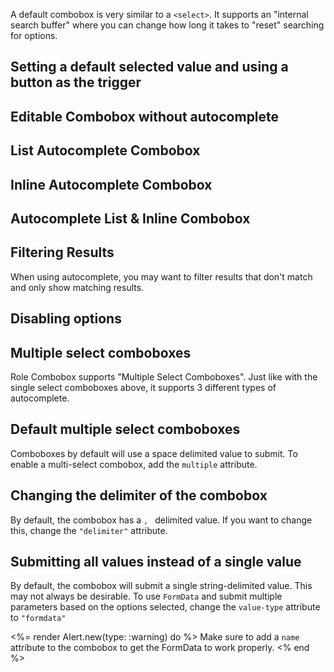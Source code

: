 ---
---

A default combobox is very similar to a `<select>`. It supports an "internal search buffer" where
you can change how long it takes to "reset" searching for options.

<script type="module">
  // setInterval(() => {
  //   document.querySelector("[slot='listbox']")
  //     .append(
  //       Object.assign(
  //         document.createElement("role-option"),
  //         { textContent: "Option X" }
  //       )
  //     )
  // }, 2000)
</script>

<role-combobox hidden></role-combobox>
<role-option hidden></role-option>

<light-preview preview-mode="shadow-dom">
  <template slot="code">
    <role-combobox>
      <input slot="trigger">
      <div slot="listbox" role="listbox">
        <role-option>Capybara</role-option>
        <role-option>Rhino</role-option>
        <role-option>Badger mole</role-option>
        <role-option>Flamingo</role-option>
        <role-option>Tortoise</role-option>
        <role-option>Killer Whale</role-option>
        <role-option>Opossum</role-option>
        <role-option>Capybara</role-option>
        <role-option>Rhino</role-option>
        <role-option>Badger mole</role-option>
        <role-option>Flamingo</role-option>
        <role-option>Tortoise</role-option>
        <role-option>Killer Whale</role-option>
        <role-option>Opossum</role-option>
        <role-option>Capybara</role-option>
        <role-option>Rhino</role-option>
        <role-option>Badger mole</role-option>
        <role-option>Flamingo</role-option>
        <role-option>Tortoise</role-option>
        <role-option>Killer Whale</role-option>
        <role-option>Opossum</role-option>
      </div>
    </role-combobox>
  </template>
</light-preview>

## Setting a default selected value and using a button as the trigger

<light-preview preview-mode="shadow-dom">
  <template slot="code">
    <role-combobox>
      <button slot="trigger" style="padding: 0.4em 0.6em;"></button>
      <div slot="listbox">
        <role-option>Honeybadger</role-option>
        <role-option>Rhino</role-option>
        <role-option selected>Badger mole</role-option>
        <role-option>Flamingo</role-option>
        <role-option>Tortoise</role-option>
        <role-option>Killer Whale</role-option>
        <role-option>Opossum</role-option>
      </div>
    </role-combobox>
  </template>
</light-preview>

## Editable Combobox without autocomplete

<light-preview preview-mode="shadow-dom">
  <template slot="code">
    <role-combobox autocomplete="off">
      <input slot="trigger">
      <div slot="listbox">
        <role-option>Honeybadger</role-option>
        <role-option>Rhino</role-option>
        <role-option>Badger mole</role-option>
        <role-option>Flamingo</role-option>
        <role-option>Tortoise</role-option>
        <role-option>Killer Whale</role-option>
        <role-option>Opossum</role-option>
      </div>
    </role-combobox>
  </template>
</light-preview>

## List Autocomplete Combobox

<light-preview preview-mode="shadow-dom">
  <template slot="code">
    <role-combobox autocomplete="list">
      <input slot="trigger">
      <div slot="listbox">
        <role-option>Honeybadger</role-option>
        <role-option>Rhino</role-option>
        <role-option>Badger mole</role-option>
        <role-option>Flamingo</role-option>
        <role-option>Tortoise</role-option>
        <role-option>Killer Whale</role-option>
        <role-option>Opossum</role-option>
      </div>
    </role-combobox>
  </template>
</light-preview>

## Inline Autocomplete Combobox

<light-preview preview-mode="shadow-dom">
  <template slot="code">
    <role-combobox autocomplete="inline">
      <input slot="trigger">
      <div slot="listbox">
        <role-option>Honeybadger</role-option>
        <role-option>Rhino</role-option>
        <role-option>Badger mole</role-option>
        <role-option>Flamingo</role-option>
        <role-option>Tortoise</role-option>
        <role-option>Killer Whale</role-option>
        <role-option>Opossum</role-option>
      </div>
    </role-combobox>
  </template>
</light-preview>

## Autocomplete List & Inline Combobox

<light-preview preview-mode="shadow-dom">
  <template slot="code">
    <role-combobox autocomplete="both">
      <input slot="trigger">
      <div slot="listbox">
        <role-option>Honeybadger</role-option>
        <role-option>Rhino</role-option>
        <role-option>Badger mole</role-option>
        <role-option>Flamingo</role-option>
        <role-option>Tortoise</role-option>
        <role-option>Killer Whale</role-option>
        <role-option>Opossum</role-option>
      </div>
    </role-combobox>
  </template>
</light-preview>

## Filtering Results

When using autocomplete, you may want to filter results that don't match and only show matching results.

<light-preview preview-mode="shadow-dom">
  <template slot="code">
    <role-combobox autocomplete="both" filter-results>
      <input slot="trigger">
      <div slot="listbox">
        <role-option>Honeybadger</role-option>
        <role-option>Rhino</role-option>
        <role-option>Badger mole</role-option>
        <role-option>Flamingo</role-option>
        <role-option>Tortoise</role-option>
        <role-option>Killer Whale</role-option>
        <role-option>Opossum</role-option>
      </div>
    </role-combobox>
  </template>
</light-preview>

## Disabling options

<light-preview preview-mode="shadow-dom">
  <template slot="code">
    <role-combobox>
      <input slot="trigger">
      <div slot="listbox">
        <role-option disabled>Honeybadger</role-option>
        <role-option>Rhino</role-option>
        <role-option disabled>Badger mole</role-option>
        <role-option>Flamingo</role-option>
        <role-option>Tortoise</role-option>
        <role-option>Killer Whale</role-option>
        <role-option disabled>Opossum</role-option>
      </div>
    </role-combobox>
  </template>
</light-preview>

## Multiple select comboboxes

Role Combobox supports "Multiple Select Comboboxes". Just like with the single select comboboxes above, it supports 3 different types of autocomplete.

## Default multiple select comboboxes

Comboboxes by default will use a space delimited value to submit. To enable a multi-select combobox,
add the `multiple` attribute.

<light-preview preview-mode="shadow-dom">
  <template slot="code">
    <role-combobox multiple name="combobox">
      <input slot="trigger">
      <div slot="listbox">
        <role-option>Honeybadger</role-option>
        <role-option selected>Rhino</role-option>
        <role-option>Badger mole</role-option>
        <role-option>Flamingo</role-option>
        <role-option selected>Tortoise</role-option>
        <role-option>Killer Whale</role-option>
        <role-option>Opossum</role-option>
      </div>
    </role-combobox>
  </template>
</light-preview>

## Changing the delimiter of the combobox

By default, the combobox has a `, ` delimited value. If you want to change this, change the `"delimiter"` attribute.

<light-preview preview-mode="shadow-dom">
  <template slot="code">
    <role-combobox multiple delimiter="; " name="combobox">
      <input slot="trigger">
      <div slot="listbox">
        <role-option>Honeybadger</role-option>
        <role-option selected>Rhino</role-option>
        <role-option>Badger mole</role-option>
        <role-option>Flamingo</role-option>
        <role-option selected>Tortoise</role-option>
        <role-option>Killer Whale</role-option>
        <role-option>Opossum</role-option>
      </div>
    </role-combobox>
  </template>
</light-preview>

## Submitting all values instead of a single value

By default, the combobox will submit a single string-delimited value. This may not always be desirable. To
use `FormData` and submit multiple parameters based on the options selected, change the `value-type` attribute to `"formdata"`

<%= render Alert.new(type: :warning) do %>
Make sure to add a `name` attribute to the combobox to get the FormData to work properly.
<% end %>

<light-preview preview-mode="shadow-dom" script-scope="shadow-dom">
  <template slot="code">
    <style>
      pre {
        background-color: rgb(250, 250, 250);
        padding: 1rem;
        color: rgb(56, 58, 66)
      }
    </style>
    <form>
      <role-combobox multiple value-type="formdata" name="combobox">
        <input slot="trigger">
        <div slot="listbox">
          <role-option>Honeybadger</role-option>
          <role-option selected>Rhino</role-option>
          <role-option>Badger mole</role-option>
          <role-option>Flamingo</role-option>
          <role-option selected>Tortoise</role-option>
          <role-option>Killer Whale</role-option>
          <role-option>Opossum</role-option>
        </div>
      </role-combobox>
      <br>
      <button>Show Form Values</button>
    </form>
    <br>
    URL Encoded:
    <pre><code id="url-encoded"></code></pre>
    <br>
    Form Data:
    <br>
    <!-- <pre><code id="form-data"></code></pre> -->
    <light-code language="js" id="form-data"><script type="text/plain" slot="code"></script></light-code>
    <br>
    <script type="module">
      function showFormData () {
        const formDataToObject = (formData) => {
          return Object.fromEntries(
            Array.from(formData.keys()).map(key => [
              key,
              formData.getAll(key).length > 1 ? formData.getAll(key) : formData.get(key)
            ])
          )
        }
        const formData = new FormData(document.querySelector("form"))
        const obj = formDataToObject(formData)
        const json = JSON.stringify(obj, null, 2)

        const urlEncoded = []
        for (const [key, value] of formData.entries()) {
          urlEncoded.push(encodeURIComponent(key) + "=" + encodeURIComponent(value))
        }

        document.querySelector("#url-encoded").innerText = urlEncoded.join("&")
        // document.querySelector("#form-data").innerText = json
        document.querySelector("#form-data").code = "const json = " + json
      }

      ;(async () => {
        await window.customElements.whenDefined("role-combobox")
        setTimeout(() => {
          showFormData()
        })
      })()

      document.addEventListener("submit", (e) => {
        e.preventDefault()
        showFormData()
      })
    </script>
  </template>
</light-preview>

